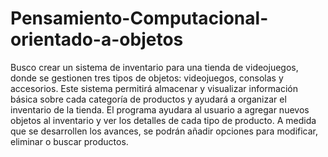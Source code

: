 # Pensamiento-Computacional-orientado-a-objetos
Busco crear un sistema de inventario para una tienda de videojuegos, donde se gestionen tres tipos de objetos: videojuegos, consolas y accesorios. Este sistema permitirá almacenar y visualizar información básica sobre cada categoría de productos y ayudará a organizar el inventario de la tienda.
El programa ayudara al usuario a agregar nuevos objetos al inventario y ver los detalles de cada tipo de producto. A medida que se desarrollen los avances, se podrán añadir opciones para modificar, eliminar o buscar productos.
